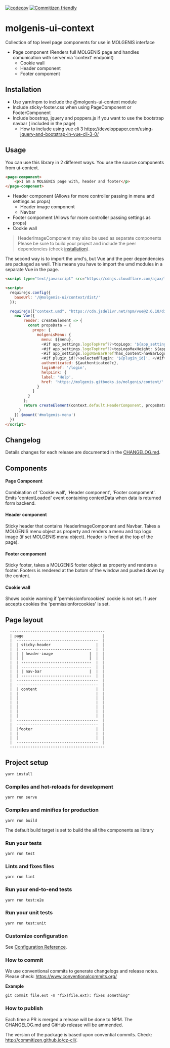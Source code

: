 [![codecov](https://codecov.io/gh/molgenis/molgenis-js-i18n/branch/master/graph/badge.svg)](https://codecov.io/gh/molgenis/molgenis-js-i18n)
[![Commitizen friendly](https://img.shields.io/badge/commitizen-friendly-brightgreen.svg)](http://commitizen.github.io/cz-cli/)

# molgenis-ui-context

Collection of top level page components for use in MOLGENIS interface

- Page component (Renders full MOLGENIS page and handles comunication with server via 'context' endpoint)
  - Cookie wall
  - Header component
  - Footer compoment

## Installation
- Use yarn/npm to include the @molgenis-ui-context module
- Include sticky-footer.css when using PageComponent or FooterComponent
- Include boostrap, jquery and poppers.js if you want to use the bootstrap navbar ( included in the page) 
  - How to include using vue cli 3 https://developpaper.com/using-jquery-and-bootstrap-in-vue-cli-3-0/

## Usage
You can use this library in 2 different ways. You use the source components from ui-context.

```html
<page-component>
    <p>I am a MOLGENIS page with, header and footer</p>
</page-component>
```
- Header component (Allows for more controller passing in menu and settings as props)
  - Header image component
  - Navbar
- Footer compoment (Allows for more controller passing settings as props)
- Cookie wall 

> HeaderImageComponent may also be used as separate components
> Please be sure to build your project and include  the peer dependencies (check [installation](#installation)).

The second way is to import the umd's, but Vue and the peer dependencies are packaged as well. This means you have to import the umd modules in a separate Vue in the page.

```html
<script type="text/javascript" src="https://cdnjs.cloudflare.com/ajax/libs/require.js/2.3.6/require.js"></script>

<script>
  requirejs.config({
    baseUrl: '/@molgenis-ui/context/dist/'
  });

  requirejs(["context.umd", "https://cdn.jsdelivr.net/npm/vue@2.6.10/dist/vue.js"], function(context, Vue) {
    new Vue({
        render: createElement => {
          const propsData = {
            props: {
              molgenisMenu: {
                menu: ${menu},
                <#if app_settings.logoTopHref??>topLogo: '${app_settings.logoTopHref}', </#if>
                <#if app_settings.logoTopHref??>topLogoMaxHeight: ${app_settings.logoTopMaxHeight}, </#if>
                <#if app_settings.logoNavBarHref?has_content>navBarLogo: '${app_settings.logoNavBarHref}', </#if>
                <#if plugin_id??>selectedPlugin: '${plugin_id}', </#if>
                authenticated: ${authenticated?c},
                loginHref: '/login',
                helpLink: {
                label: 'Help',
                href: 'https://molgenis.gitbooks.io/molgenis/content/'
              }
            }
          }
        };
        return createElement(context.default.HeaderComponent, propsData);
      }
    }).$mount('#molgenis-menu')
  })
</script>
```

## Changelog
Details changes for each release are documented in the [CHANGELOG.md](https://github.com/molgenis/molgenis-ui-context/blob/master/CHANGELOG.md).

## Components

#### Page Component
Combination of 'Cookie wall', 'Header component', 'Footer compoment'.
Emits 'contextLoaded' event containing contextData when data is returned form backend. 

#### Header component
Sticky header that contains HeaderImageComponent and Navbar.
Takes a MOLGENIS menu object as property and renders a menu and top logo image (if set MOLGENIS menu object). Header is fixed at the top of the page).

#### Footer compoment
Sticky footer, takes a MOLGENIS footer object as property and renders a footer.
Footers is rendered at the botom of the window and pushed down by the content.

#### Cookie wall
Shows cookie warning if 'permissionforcookies' cookie is not set. If user accepts cookies the 'permissionforcookies' is set. 

## Page layout

      ------------------------------------------
      | page                                   |
      |  ------------------------------------  |
      |  | sticky-header                    |  |
      |  | -------------------------------  |  |
      |  | | header-image                |  |  |
      |  | |                             |  |  |
      |  | -------------------------------  |  |
      |  | -------------------------------  |  |
      |  | | nav-bar                     |  |  |
      |  | -------------------------------  |  |
      |  ------------------------------------  |
      |  ------------------------------------  |
      |  | content                          |  |
      |  |                                  |  |
      |  |                                  |  |
      |  |                                  |  |
      |  |                                  |  |
      |  |                                  |  |
      |  |                                  |  |
      |  ------------------------------------  |
      |  ------------------------------------  |
      |  |footer                            |  |
      |  |                                  |  |
      |  |                                  |  |
      |  ------------------------------------  |
      ------------------------------------------
 

## Project setup
```
yarn install
```

### Compiles and hot-reloads for development
```
yarn run serve
```

### Compiles and minifies for production
```
yarn run build
```

The default build target is set to build the all tlhe components as library

### Run your tests
```
yarn run test
```

### Lints and fixes files
```
yarn run lint
```

### Run your end-to-end tests
```
yarn run test:e2e
```

### Run your unit tests
```
yarn run test:unit
```

### Customize configuration
See [Configuration Reference](https://cli.vuejs.org/config/).

### How to commit
We use conventional commits to generate changelogs and release notes. Please check: https://www.conventionalcommits.org/

**Example**
```
git commit file.ext -m "fix(file.ext): fixes something"
```

### How to publish
Each time a PR is merged a release will be done to NPM. The CHANGELOG.md and GitHub release will be ammended. 

The version of the package is based upon convential commits. Check: http://commitizen.github.io/cz-cli/.

